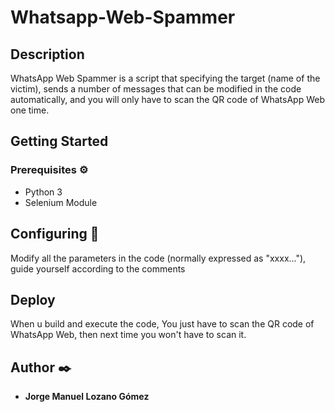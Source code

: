 # Whatsapp-Web-Spammer


## Description
WhatsApp Web Spammer is a script that specifying the target (name of the victim), sends a number of messages that can be modified in the code automatically, and you will only have to scan the QR code of WhatsApp Web one time.

## Getting Started

### Prerequisites ⚙️

* Python 3
* Selenium Module

## Configuring 🔧

Modify all the parameters in the code (normally expressed as "xxxx..."), guide yourself according to the comments

## Deploy

When u build and execute the code, You just have to scan the QR code of WhatsApp Web, then next time you won't have to scan it.

## Author ✒️

* **Jorge Manuel Lozano Gómez**
